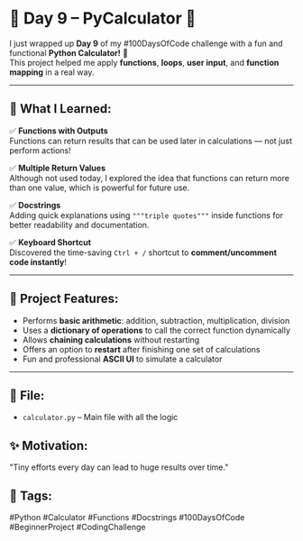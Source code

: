 # 📅 Day 9 – PyCalculator 🧮

I just wrapped up **Day 9** of my #100DaysOfCode challenge with a fun and functional **Python Calculator!** 🧠  
This project helped me apply **functions**, **loops**, **user input**, and **function mapping** in a real way.

---

## 🧪 What I Learned:

✅ **Functions with Outputs**  
Functions can return results that can be used later in calculations — not just perform actions!

✅ **Multiple Return Values**  
Although not used today, I explored the idea that functions can return more than one value, which is powerful for future use.

✅ **Docstrings**  
Adding quick explanations using `"""triple quotes"""` inside functions for better readability and documentation.

✅ **Keyboard Shortcut**  
Discovered the time-saving `Ctrl + /` shortcut to **comment/uncomment code instantly**!

---

## 🚀 Project Features:

- Performs **basic arithmetic**: addition, subtraction, multiplication, division  
- Uses a **dictionary of operations** to call the correct function dynamically  
- Allows **chaining calculations** without restarting  
- Offers an option to **restart** after finishing one set of calculations  
- Fun and professional **ASCII UI** to simulate a calculator

---

## 📁 File:

- `calculator.py` – Main file with all the logic

## ✨ Motivation:
"Tiny efforts every day can lead to huge results over time."

## 🔖 Tags:
#Python #Calculator #Functions #Docstrings #100DaysOfCode #BeginnerProject #CodingChallenge
